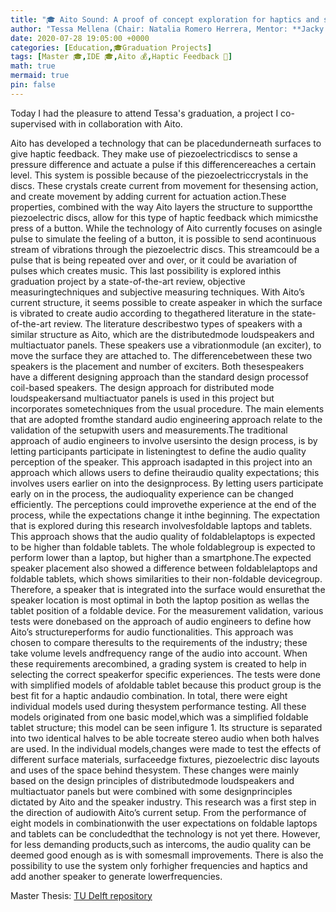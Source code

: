 ```yaml
---
title: "🎓 Aito Sound: A proof of concept exploration for haptics and sound with piezoelectrics"
author: "Tessa Mellena (Chair: Natalia Romero Herrera, Mentor: **Jacky Bourgeois**)"
date: 2020-07-28 19:05:00 +0000
categories: [Education,🎓Graduation Projects]
tags: [Master 🎓,IDE 🎓,Aito 💰,Haptic Feedback 📱]
math: true
mermaid: true
pin: false
---
```


Today I had the pleasure to attend Tessa's graduation, a project I co-supervised with  in collaboration with Aito.

Aito has developed a technology that can be placedunderneath surfaces to give haptic feedback. They make use of piezoelectricdiscs to sense a pressure difference and actuate a pulse if this differencereaches a certain level. This system is possible because of the piezoelectriccrystals in the discs. These crystals create current from movement for thesensing action, and create movement by adding current for actuation action.These properties, combined with the way Aito layers the structure to supportthe piezoelectric discs, allow for this type of haptic feedback which mimicsthe press of a button. While the technology of Aito currently focuses on asingle pulse to simulate the feeling of a button, it is possible to send acontinuous stream of vibrations through the piezoelectric discs. This streamcould be a pulse that is being repeated over and over, or it could be avariation of pulses which creates music. This last possibility is explored inthis graduation project by a state-of-the-art review, objective measuringtechniques and subjective measuring techniques. With Aito’s current structure, it seems possible to create aspeaker in which the surface is vibrated to create audio according to thegathered literature in the state-of-the-art review. The literature describestwo types of speakers with a similar structure as Aito, which are the distributedmode loudspeakers and multiactuator panels. These speakers use a vibrationmodule (an exciter), to move the surface they are attached to. The differencebetween these two speakers is the placement and number of exciters. Both thesespeakers have a different designing approach than the standard design processof coil-based speakers. The design approach for distributed mode loudspeakersand multiactuator panels is used in this project but incorporates sometechniques from the usual procedure. The main elements that are adopted fromthe standard audio engineering approach relate to the validation of the setupwith users and measurements.The traditional approach of audio engineers to involve usersinto the design process, is by letting participants participate in listeningtest to define the audio quality perception of the speaker. This approach isadapted in this project into an approach which allows users to define theiraudio quality expectations; this involves users earlier on into the designprocess. By letting users participate early on in the process, the audioquality experience can be changed efficiently. The perceptions could improvethe experience at the end of the process, while the expectations change it inthe beginning. The expectation that is explored during this research involvesfoldable laptops and tablets. This approach shows that the audio quality of foldablelaptops is expected to be higher than foldable tablets. The whole foldablegroup is expected to perform lower than a laptop, but higher than a smartphone.The expected speaker placement also showed a difference between foldablelaptops and foldable tablets, which shows similarities to their non-foldable devicegroup. Therefore, a speaker that is integrated into the surface would ensurethat the speaker location is most optimal in both the laptop position as wellas the tablet position of a foldable device.  For the measurement validation, various tests were donebased on the approach of audio engineers to define how Aito’s structureperforms for audio functionalities. This approach was chosen to compare theresults to the requirements of the industry; these take volume levels andfrequency range of the audio into account. When these requirements arecombined, a grading system is created to help in selecting the correct speakerfor specific experiences. The tests were done with simplified models of afoldable tablet because this product group is the best fit for a haptic andaudio combination. In total, there were eight individual models used during thesystem performance testing. All these models originated from one basic model,which was a simplified foldable tablet structure; this model can be seen infigure 1. Its structure is separated into two identical halves to be able tocreate stereo audio when both halves are used. In the individual models,changes were made to test the effects of different surface materials, surfaceedge fixtures, piezoelectric disc layouts and uses of the space behind thesystem. These changes were mainly based on the design principles of distributedmode loudspeakers and multiactuator panels but were combined with some designprinciples dictated by Aito and the speaker industry. This research was a first step in the direction of audiowith Aito’s current setup. From the performance of eight models in combinationwith the user expectations on foldable laptops and tablets can be concludedthat the technology is not yet there. However, for less demanding products,such as intercoms, the audio quality can be deemed good enough as is with somesmall improvements. There is also the possibility to use the system only forhigher frequencies and haptics and add another speaker to generate lowerfrequencies. 


Master Thesis: [TU Delft repository](https://repository.tudelft.nl/islandora/object/uuid%3Aaa3db298-a1a9-45ae-8116-a2e7e21b5342?collection=education)